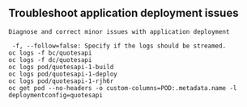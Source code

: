 ## Troubleshoot application deployment issues
	Diagnose and correct minor issues with application deployment

	 -f, --follow=false: Specify if the logs should be streamed.
	oc logs -f bc/quotesapi
	oc logs -f dc/quotesapi
	oc logs pod/quotesapi-1-build
	oc logs pod/quotesapi-1-deploy
	oc logs pod/quotesapi-1-rjh6r
	oc get pod --no-headers -o custom-columns=POD:.metadata.name -l deploymentconfig=quotesapi
